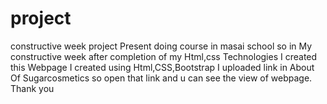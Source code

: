 # project
constructive week project
Present doing course in masai school so in My constructive week after completion of my Html,css Technologies I created this Webpage
I created using Html,CSS,Bootstrap
I uploaded link in About Of Sugarcosmetics so open that link and u can see the view of webpage.
Thank you
